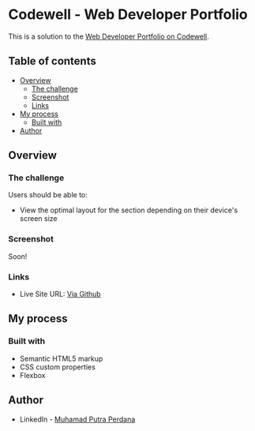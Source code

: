 # Codewell - Web Developer Portfolio

This is a solution to the [Web Developer Portfolio on Codewell](https://www.codewell.cc/challenges/web-developer-portfolio--617d4897a383e41090a3e46f).

## Table of contents

- [Overview](#overview)
  - [The challenge](#the-challenge)
  - [Screenshot](#screenshot)
  - [Links](#links)
- [My process](#my-process)
  - [Built with](#built-with)
- [Author](#author)

## Overview

### The challenge

Users should be able to:

- View the optimal layout for the section depending on their device's screen size

### Screenshot

Soon!
<!-- ![](#) -->

### Links

- Live Site URL: [Via Github](https://putraprdn.github.io/web-developer-portofolio/)

## My process

### Built with

- Semantic HTML5 markup
- CSS custom properties
- Flexbox

## Author

- LinkedIn - [Muhamad Putra Perdana](https://www.linkedin.com/in/putraprdn)